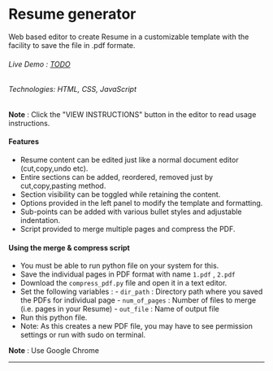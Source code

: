 # Resume generator

Web based editor to create Resume in a customizable template with the facility to save the file in .pdf formate.

###### Live Demo : [TODO](https://prakhar-0.github.io/Resume_Builder/)

###### Technologies: HTML, CSS, JavaScript

**Note** : Click the "VIEW INSTRUCTIONS" button in the editor to read usage instructions.

#### Features

- Resume content can be edited just like a normal document editor (cut,copy,undo etc).
- Entire sections can be added, reordered, removed just by cut,copy,pasting method.
- Section visibility can be toggled while retaining the content.
- Options provided in the left panel to modify the template and formatting.
- Sub-points can be added with various bullet styles and adjustable indentation.
- Script provided to merge multiple pages and compress the PDF.

#### Using the merge & compress script

- You must be able to run python file on your system for this.
- Save the individual pages in PDF format with name `1.pdf` , `2.pdf`
- Download the `compress_pdf.py` file and open it in a text editor.
- Set the following variables : - `dir_path` : Directory path where you saved the PDFs for individual page - `num_of_pages` : Number of files to merge (i.e. pages in your Resume) - `out_file` : Name of output file
- Run this python file.
- Note: As this creates a new PDF file, you may have to see permission settings or run with sudo on terminal.

**Note** : Use Google Chrome

---
